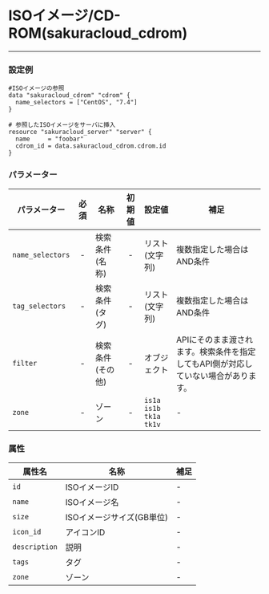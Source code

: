 # ISOイメージ/CD-ROM(sakuracloud_cdrom)

---

### 設定例

```hcl
#ISOイメージの参照
data "sakuracloud_cdrom" "cdrom" {
  name_selectors = ["CentOS", "7.4"]
}

# 参照したISOイメージをサーバに挿入
resource "sakuracloud_server" "server" {
  name     = "foobar"
  cdrom_id = data.sakuracloud_cdrom.cdrom.id
}

```

### パラメーター

|パラメーター         |必須  |名称                |初期値     |設定値                    |補足                                          |
|-------------------|:---:|--------------------|:--------:|------------------------|----------------------------------------------|
| `name_selectors`  | -   | 検索条件(名称)      | -        | リスト(文字列)           | 複数指定した場合はAND条件  |
| `tag_selectors`   | -   | 検索条件(タグ)      | -        | リスト(文字列)           | 複数指定した場合はAND条件  |
| `filter`          | -   | 検索条件(その他)    | -        | オブジェクト             | APIにそのまま渡されます。検索条件を指定してもAPI側が対応していない場合があります。 |
| `zone`            | -   | ゾーン | - | `is1a`<br />`is1b`<br />`tk1a`<br />`tk1v` | - |


### 属性

|属性名                | 名称                    | 補足                                        |
|---------------------|------------------------|--------------------------------------------|
| `id`                | ISOイメージID               | -                                          |
| `name`              | ISOイメージ名             | - |
| `size`              | ISOイメージサイズ(GB単位)  | - |
| `icon_id`           | アイコンID                | - |
| `description`       | 説明  | - |
| `tags`              | タグ | - |
| `zone`              | ゾーン | - |

